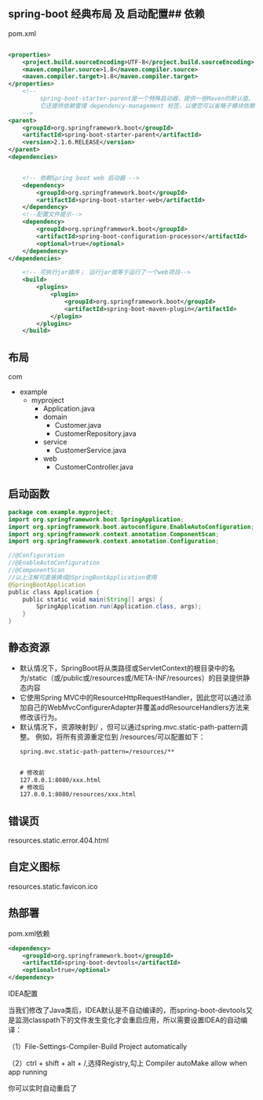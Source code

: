 ## spring-boot 经典布局 及 启动配置## 依赖
pom.xml
```xml

<properties>
    <project.build.sourceEncoding>UTF-8</project.build.sourceEncoding>
    <maven.compiler.source>1.8</maven.compiler.source>
    <maven.compiler.target>1.8</maven.compiler.target>
</properties>
    <!--
         spring-boot-starter-parent是一个特殊启动器，提供一些Maven的默认值。
         它还提供依赖管理 dependency-management 标签，以便您可以省略子模块依赖关系的版本标签。
    -->
<parent>
    <groupId>org.springframework.boot</groupId>
    <artifactId>spring-boot-starter-parent</artifactId>
    <version>2.1.6.RELEASE</version>
</parent>
<dependencies>


    <!-- 依赖Spring boot web 启动器 -->
    <dependency>
        <groupId>org.springframework.boot</groupId>
        <artifactId>spring-boot-starter-web</artifactId>
    </dependency>
    <!--配置文件提示-->
    <dependency>
        <groupId>org.springframework.boot</groupId>
        <artifactId>spring-boot-configuration-processor</artifactId>
        <optional>true</optional>
    </dependency>
</dependencies>

    <!-- 可执行jar插件； 运行jar就等于运行了一个web项目-->
    <build>
        <plugins>
            <plugin>
                <groupId>org.springframework.boot</groupId>
                <artifactId>spring-boot-maven-plugin</artifactId>
            </plugin>
        </plugins>
    </build>
```

## 布局
com
- example
    - myproject
        - Application.java
        - domain
            - Customer.java
            - CustomerRepository.java
        - service
            - CustomerService.java
        - web
            - CustomerController.java

## 启动函数
```java
package com.example.myproject;
import org.springframework.boot.SpringApplication;
import org.springframework.boot.autoconfigure.EnableAutoConfiguration;
import org.springframework.context.annotation.ComponentScan;
import org.springframework.context.annotation.Configuration;

//@Configuration
//@EnableAutoConfiguration
//@ComponentScan
//以上注解可直接换成@SpringBootApplication使用
@SpringBootApplication
public class Application {
    public static void main(String[] args) {
        SpringApplication.run(Application.class, args);
    }
}
```
## 静态资源
- 默认情况下，SpringBoot将从类路径或ServletContext的根目录中的名为/static（或/public或/resources或/META-INF/resources）的目录提供静态内容
- 它使用Spring MVC中的ResourceHttpRequestHandler，因此您可以通过添加自己的WebMvcConfigurerAdapter并覆盖addResourceHandlers方法来修改该行为。
- 默认情况下，资源映射到/ ，但可以通过spring.mvc.static-path-pattern调整。 例如，将所有资源重定位到 /resources/可以配置如下：
    ```xml
    spring.mvc.static‐path‐pattern=/resources/**
    
    
    # 修改前
    127.0.0.1:8080/xxx.html
    # 修改后
    127.0.0.1:8080/resources/xxx.html
    ```

## 错误页
resources.static.error.404.html

## 自定义图标
resources.static.favicon.ico

## 热部署
pom.xml依赖
<!-- 热部署 -->

```xml
<dependency>
    <groupId>org.springframework.boot</groupId>
    <artifactId>spring-boot-devtools</artifactId>
    <optional>true</optional>
</dependency>
```


IDEA配置

当我们修改了Java类后，IDEA默认是不自动编译的，而spring-boot-devtools又是监测classpath下的文件发生变化才会重启应用，所以需要设置IDEA的自动编译：

（1）File-Settings-Compiler-Build Project automatically

（2）ctrl + shift + alt + /,选择Registry,勾上 Compiler autoMake allow when app running

你可以实时自动重启了